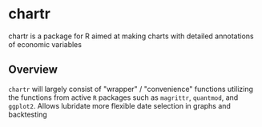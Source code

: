 # chartr
chartr is a package for R aimed at making charts with detailed annotations of economic variables

## Overview
`chartr` will largely consist of "wrapper" / "convenience" functions utilizing the functions from active `R` packages such as `magrittr`, `quantmod`, and `ggplot2`.
Allows lubridate more flexible date selection in graphs and backtesting
